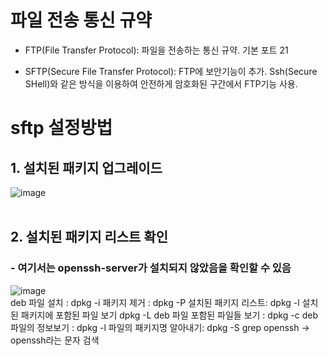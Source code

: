 # 파일 전송 통신 규약
- FTP(File Transfer Protocol): 파일을 전송하는 통신 규약. 기본 포트 21

- SFTP(Secure File Transfer Protocol): FTP에 보안기능이 추가. Ssh(Secure SHell)와 같은 방식을 이용하여 안전하게 암호화된 구간에서 FTP기능 사용. 

# sftp 설정방법
## 1. 설치된 패키지 업그레이드 


![image](https://user-images.githubusercontent.com/44438752/62205910-84d81f00-b3cb-11e9-8ee9-22c619ae7c41.png)
<br/><br/>

## 2. 설치된 패키지 리스트 확인
### - 여기서는 openssh-server가 설치되지 않았음을 확인할 수 있음


![image](https://user-images.githubusercontent.com/44438752/62205588-be5c5a80-b3ca-11e9-96ec-f31045fd04d5.png)
<br/>
deb 파일 설치 : dpkg -i <file name.deb>
패키지 제거 : dpkg -P <package nae>
설치된 패키지 리스트: dpkg -l
설치된 패키지에 포함된 파일 보기 dpkg -L <package name>
deb 파일 포함된 파일들 보기 : dpkg -c <file name.deb>
deb 파일의 정보보기 : dpkg -l <file name.deb>
파일의 패키지명 알아내기: dpkg -S <file name>
grep openssh -> openssh라는 문자 검색
